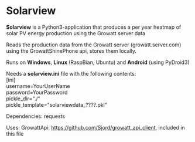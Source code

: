# Solarview

**Solarview** is a Python3-application that produces a per year heatmap of solar PV energy production
using the Growatt server data

Reads the production data from the Growatt server (growatt.server.com)
using the GrowattShinePhone api, stores them locally.

Runs on **Windows**, **Linux** (RaspBian, Ubuntu) and **Android** (using PyDroid3)

Needs a **solarview.ini** file with the following contents:  
[ini]  
username=YourUserName  
password=YourPassword  
pickle_dir="./"  
pickle_template="solarviewdata_????.pkl"  

Dependencies:
requests
         
Uses:
GrowattApi: https://github.com/Sjord/growatt_api_client,
included in this file
         

